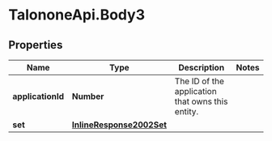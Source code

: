# TalononeApi.Body3

## Properties
Name | Type | Description | Notes
------------ | ------------- | ------------- | -------------
**applicationId** | **Number** | The ID of the application that owns this entity. | 
**set** | [**InlineResponse2002Set**](InlineResponse2002Set.md) |  | 


